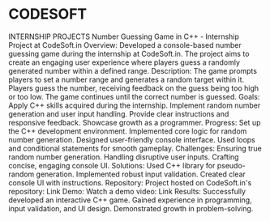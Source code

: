 # CODESOFT
INTERNSHIP PROJECTS
Number Guessing Game in C++ - Internship Project at CodeSoft.in
Overview:
Developed a console-based number guessing game during the internship at CodeSoft.in. The project aims to create an engaging user experience where players guess a randomly generated number within a defined range.
Description:
The game prompts players to set a number range and generates a random target within it. Players guess the number, receiving feedback on the guess being too high or too low. The game continues until the correct number is guessed.
Goals:
Apply C++ skills acquired during the internship.
Implement random number generation and user input handling.
Provide clear instructions and responsive feedback.
Showcase growth as a programmer.
Progress:
Set up the C++ development environment.
Implemented core logic for random number generation.
Designed user-friendly console interface.
Used loops and conditional statements for smooth gameplay.
Challenges:
Ensuring true random number generation.
Handling disruptive user inputs.
Crafting concise, engaging console UI.
Solutions:
Used C++ <random> library for pseudo-random generation.
Implemented robust input validation.
Created clear console UI with instructions.
Repository:
Project hosted on CodeSoft.in's repository: Link
Demo:
Watch a demo video: Link
Results:
Successfully developed an interactive C++ game.
Gained experience in programming, input validation, and UI design.
Demonstrated growth in problem-solving.

